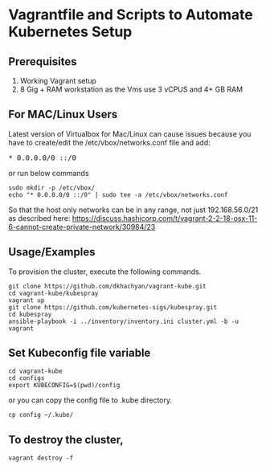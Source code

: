 
# Vagrantfile and Scripts to Automate Kubernetes Setup

## Prerequisites

1. Working Vagrant setup
2. 8 Gig + RAM workstation as the Vms use 3 vCPUS and 4+ GB RAM

## For MAC/Linux Users

Latest version of Virtualbox for Mac/Linux can cause issues because you have to create/edit the /etc/vbox/networks.conf file and add:
<pre>* 0.0.0.0/0 ::/0</pre>

or run below commands

```shell
sudo mkdir -p /etc/vbox/
echo "* 0.0.0.0/0 ::/0" | sudo tee -a /etc/vbox/networks.conf
```

So that the host only networks can be in any range, not just 192.168.56.0/21 as described here:
https://discuss.hashicorp.com/t/vagrant-2-2-18-osx-11-6-cannot-create-private-network/30984/23

## Usage/Examples

To provision the cluster, execute the following commands.

```shell
git clone https://github.com/dkhachyan/vagrant-kube.git
cd vagrant-kube/kubespray
vagrant up
git clone https://github.com/kubernetes-sigs/kubespray.git
cd kubespray
ansible-playbook -i ../inventory/inventory.ini cluster.yml -b -u vagrant
```

## Set Kubeconfig file variable

```shell
cd vagrant-kube
cd configs
export KUBECONFIG=$(pwd)/config
```

or you can copy the config file to .kube directory.

```shell
cp config ~/.kube/
```

## To destroy the cluster,

```shell
vagrant destroy -f
```
